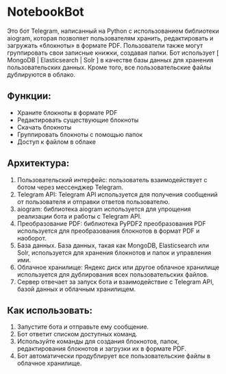 # NotebookBot

Это бот Telegram, написанный на Python с использованием библиотеки aiogram, которая позволяет пользователям хранить, редактировать и загружать «блокноты» в формате PDF. Пользователи также могут группировать свои записные книжки, создавая папки. Бот использует [ MongoDB | Elasticsearch | Solr ] в качестве базы данных для хранения пользовательских данных. Кроме того, все пользовательские файлы дублируются в облако.

## Функции:
- Храните блокноты в формате PDF
- Редактировать существующие блокноты
- Скачать блокноты
- Группировать блокноты с помощью папок
- Доступ к файлом в облаке

## Архитектура:

1. Пользовательский интерфейс: пользователь взаимодействует с ботом через мессенджер Telegram.
2. Telegram API: Telegram API используется для получения сообщений от пользователя и отправки ответов пользователю.
3. aiogram: библиотека aiogram используется для упрощения реализации бота и работы с Telegram API.
4. Преобразование PDF: библиотека PyPDF2 преобразования PDF используется для преобразования блокнотов в формат PDF и наоборот.
5. База данных. База данных, такая как MongoDB, Elasticsearch или Solr, используется для хранения блокнотов и папок и управления ими.
6. Облачное хранилище: Яндекс диск или другое облачное хранилище используется для дублирования всех пользовательских файлов.
7. Сервер отвечает за запуск бота и взаимодействие с Telegram API, базой данных и облачным хранилищем.

## Как использовать:

1. Запустите бота и отправьте ему сообщение.
2. Бот ответит списком доступных команд.
3. Используйте команды для создания блокнотов, папок, редактирования блокнотов и загрузки их в формате PDF.
4. Бот автоматически продублирует все пользовательские файлы в облачное хранилище.
